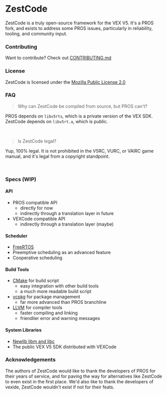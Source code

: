 # ZestCode

ZestCode is a truly open-source framework for the VEX V5. It's a PROS fork, and exists to address some PROS issues, particularly in reliability, tooling, and community input.

### Contributing

Want to contribute? Check out [CONTRIBUTING.md](CONTRIBUTING.md)

### License

ZestCode is licensed under the [Mozilla Public License 2.0](LICENSE)

### FAQ

> Why can ZestCode be compiled from source, but PROS can't?

PROS depends on `libv5rts`, which is a private version of the VEX SDK. ZestCode depends on `libv5rt.a`, which is public.

<br>

> Is ZestCode legal?

Yup, 100% legal. It is not prohibited in the V5RC, VURC, or VAIRC game manual, and it's legal from a copyright standpoint.

<br>

### Specs (WIP)

#### API

- PROS compatible API
  - directly for now
  - indirectly through a translation layer in future
- VEXCode compatible API
  - indirectly through a translation layer (maybe)

#### Scheduler

- [FreeRTOS](https://www.freertos.org/)
- Preemptive scheduling as an advanced feature
- Cooperative scheduling

#### Build Tools

- [CMake](https://cmake.org/) for build script
  - easy integration with other build tools
  - a much more readable build script
- [vcpkg](https://vcpkg.io/en/) for package management
  - far more advanced than PROS branchline
- [LLVM](https://llvm.org/) for compiler tools
  - faster compiling and linking
  - friendlier error and warning messages

#### System Libraries

- [Newlib libm and libc](https://sourceware.org/newlib/)
- The public VEX V5 SDK distributed with VEXCode

### Acknowledgements

The authors of ZestCode would like to thank the developers of PROS for their years of service, and for paving the way for alternatives like ZestCode to even exist in the first place. We'd also like to thank the developers of vexide, ZestCode wouldn't exist if not for their feats.
